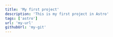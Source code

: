 ```yaml
---
title: 'My first project'
description: 'This is my first project in Astro'
tags: ['astro']
url: 'my-url'
githubUrl: 'my-git'
---
```


